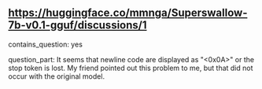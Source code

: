 ## https://huggingface.co/mmnga/Superswallow-7b-v0.1-gguf/discussions/1

contains_question: yes

question_part: It seems that newline code are displayed as "<0x0A>" or the stop token is lost. My friend pointed out this problem to me, but that did not occur with the original model.